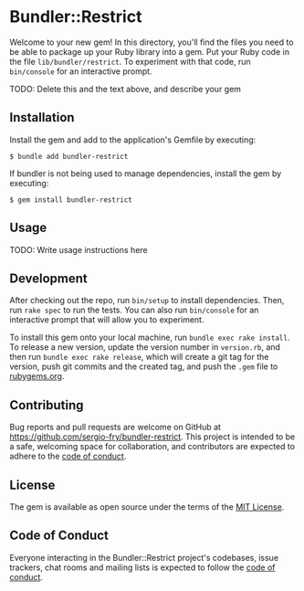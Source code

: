 # Bundler::Restrict

Welcome to your new gem! In this directory, you'll find the files you need to be able to package up your Ruby library into a gem. Put your Ruby code in the file `lib/bundler/restrict`. To experiment with that code, run `bin/console` for an interactive prompt.

TODO: Delete this and the text above, and describe your gem

## Installation

Install the gem and add to the application's Gemfile by executing:

    $ bundle add bundler-restrict

If bundler is not being used to manage dependencies, install the gem by executing:

    $ gem install bundler-restrict

## Usage

TODO: Write usage instructions here

## Development

After checking out the repo, run `bin/setup` to install dependencies. Then, run `rake spec` to run the tests. You can also run `bin/console` for an interactive prompt that will allow you to experiment.

To install this gem onto your local machine, run `bundle exec rake install`. To release a new version, update the version number in `version.rb`, and then run `bundle exec rake release`, which will create a git tag for the version, push git commits and the created tag, and push the `.gem` file to [rubygems.org](https://rubygems.org).

## Contributing

Bug reports and pull requests are welcome on GitHub at https://github.com/sergio-fry/bundler-restrict. This project is intended to be a safe, welcoming space for collaboration, and contributors are expected to adhere to the [code of conduct](https://github.com/sergio-fry/bundler-restrict/blob/master/CODE_OF_CONDUCT.md).

## License

The gem is available as open source under the terms of the [MIT License](https://opensource.org/licenses/MIT).

## Code of Conduct

Everyone interacting in the Bundler::Restrict project's codebases, issue trackers, chat rooms and mailing lists is expected to follow the [code of conduct](https://github.com/sergio-fry/bundler-restrict/blob/master/CODE_OF_CONDUCT.md).
